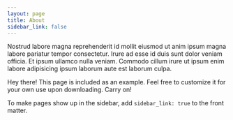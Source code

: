 ```yaml
---
layout: page
title: About
sidebar_link: false
---
```


Nostrud labore magna reprehenderit id mollit eiusmod ut anim ipsum magna labore pariatur tempor consectetur. Irure ad esse id duis sunt dolor veniam officia. Et ipsum ullamco nulla veniam. Commodo cillum irure ut ipsum enim labore adipisicing ipsum laborum aute est laborum culpa.

<p class="message">
  Hey there! This page is included as an example. Feel free to customize it
  for your own use upon downloading. Carry on!
</p>

To make pages show up in the sidebar, add `sidebar_link: true` to the front
matter.